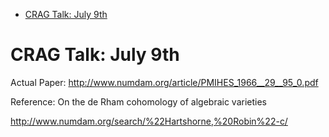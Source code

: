 -   [CRAG Talk: July 9th](#crag-talk-july-9th)














# CRAG Talk: July 9th

Actual Paper: <http://www.numdam.org/article/PMIHES_1966__29__95_0.pdf>

Reference: On the de Rham cohomology of algebraic varieties

<http://www.numdam.org/search/%22Hartshorne,%20Robin%22-c/>
